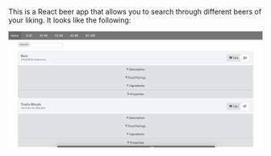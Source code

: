 This is a React beer app that allows you to search through different beers of your liking. It looks like the following: 

![Beer app](beer_screenshot.png?raw=true "Screenshot of Beer App")
